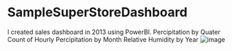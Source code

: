 # SampleSuperStoreDashboard
I created sales dashboard in 2013 using PowerBI.
Percipitation by Quater
Count of Hourly Percipitation by Month
Relative Humidity by Year
![image](https://github.com/Moboola/SampleSuperStoreDashboard/assets/142215138/a3fcaad2-415b-4891-8473-442792e64f0f)
